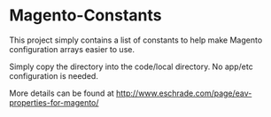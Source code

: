 Magento-Constants
=================

This project simply contains a list of constants to help make Magento configuration arrays easier to use.

Simply copy the directory into the code/local directory.  No app/etc configuration is needed.

More details can be found at http://www.eschrade.com/page/eav-properties-for-magento/
